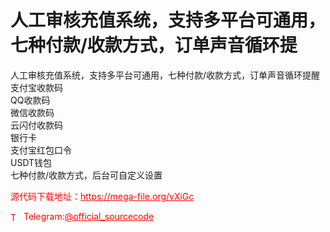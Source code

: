 # 人工审核充值系统，支持多平台可通用，七种付款/收款方式，订单声音循环提

人工审核充值系统，支持多平台可通用，七种付款/收款方式，订单声音循环提醒<br>支付宝收款码<br>QQ收款码<br>微信收款码<br>云闪付收款码<br>银行卡<br>支付宝红包口令<br>USDT钱包<br>七种付款/收款方式，后台可自定义设置<br>


<p style="color: red;">源代码下载地址：<a href="https://mega-file.org/vXiGc" style="color: red;">https://mega-file.org/vXiGc</a></p><p style="color: red;"><img src="https://cdn-icons-png.flaticon.com/512/2111/2111646.png" alt="Telegram Icon" style="width: 16px; vertical-align: middle; margin-right: 5px;">Telegram:<a href="https://t.me/official_sourcecode" style="color: red;">@official_sourcecode</a></p>